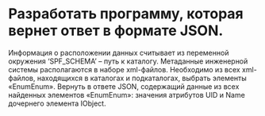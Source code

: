 # Разработать программу, которая вернет ответ в формате JSON.
Информация о расположении данных считывает из переменной окружения ‘SPF_SCHEMA’ – путь к каталогу. 
Метаданные инженерной системы располагаются в наборе xml-файлов. Необходимо из всех xml-файлов, 
находящихся в каталогах и подкаталогах, выбрать элементы «EnumEnum». Вернуть в ответе JSON, содержащий данные 
из всех найденных элементов «EnumEnum»: значения атрибутов UID и Name дочернего элемента IObject.
